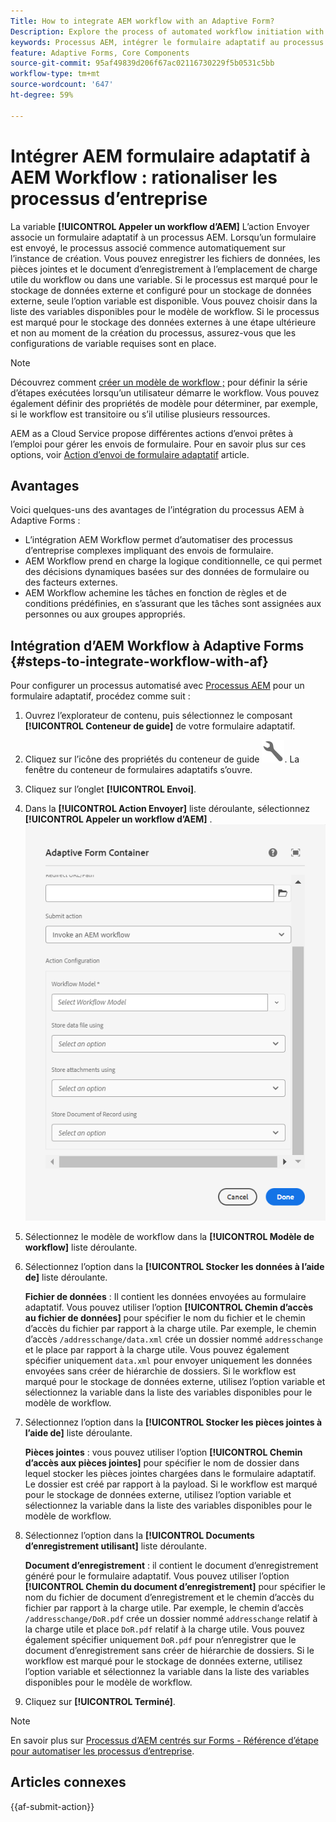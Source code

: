 ```yaml
---
Title: How to integrate AEM workflow with an Adaptive Form?
Description: Explore the process of automated workflow initiation with AEM Forms Submit Action.
keywords: Processus AEM, intégrer le formulaire adaptatif au processus AEM, appeler l’action d’envoi de processus de l’AEM
feature: Adaptive Forms, Core Components
source-git-commit: 95af49839d206f67ac02116730229f5b0531c5bb
workflow-type: tm+mt
source-wordcount: '647'
ht-degree: 59%

---
```



# Intégrer AEM formulaire adaptatif à AEM Workflow : rationaliser les processus d’entreprise

La variable **[!UICONTROL Appeler un workflow d’AEM]** L’action Envoyer associe un formulaire adaptatif à un processus AEM. Lorsqu’un formulaire est envoyé, le processus associé commence automatiquement sur l’instance de création. Vous pouvez enregistrer les fichiers de données, les pièces jointes et le document d’enregistrement à l’emplacement de charge utile du workflow ou dans une variable. Si le processus est marqué pour le stockage de données externe et configuré pour un stockage de données externe, seule l’option variable est disponible. Vous pouvez choisir dans la liste des variables disponibles pour le modèle de workflow. Si le processus est marqué pour le stockage des données externes à une étape ultérieure et non au moment de la création du processus, assurez-vous que les configurations de variable requises sont en place.

>[!NOTE]
>
>  Découvrez comment [créer un modèle de workflow ;](https://experienceleague.adobe.com/docs/experience-manager-65/developing/extending-aem/extending-workflows/workflows-models.html?lang=fr#extending-aem) pour définir la série d’étapes exécutées lorsqu’un utilisateur démarre le workflow. Vous pouvez également définir des propriétés de modèle pour déterminer, par exemple, si le workflow est transitoire ou s’il utilise plusieurs ressources.

AEM as a Cloud Service propose différentes actions d’envoi prêtes à l’emploi pour gérer les envois de formulaire. Pour en savoir plus sur ces options, voir [Action d’envoi de formulaire adaptatif](/help/forms/configure-submit-actions-core-components.md)  article.

## Avantages

Voici quelques-uns des avantages de l’intégration du processus AEM à Adaptive Forms :

* L’intégration AEM Workflow permet d’automatiser des processus d’entreprise complexes impliquant des envois de formulaire.
* AEM Workflow prend en charge la logique conditionnelle, ce qui permet des décisions dynamiques basées sur des données de formulaire ou des facteurs externes.
* AEM Workflow achemine les tâches en fonction de règles et de conditions prédéfinies, en s’assurant que les tâches sont assignées aux personnes ou aux groupes appropriés.

<!--
## Prerequisites

Before using the **[!UICONTROL Invoke an AEM Workflow]** Submit Action configure the following for the **[!UICONTROL AEM DS settings service]** configuration: 

* **[!UICONTROL Processing Server URL]**: The Processing Server is the server where the Forms or AEM Workflow is triggered. This can be same as the URL of the AEM author instance or another server.

* **[!UICONTROL Processing Server User Name]**: Workflow user's username

* **[!UICONTROL Processing Server Password]**: Workflow user's password -->

## Intégration d’AEM Workflow à Adaptive Forms {#steps-to-integrate-workflow-with-af}

Pour configurer un processus automatisé avec [Processus AEM](https://experienceleague.adobe.com/docs/experience-manager-65/developing/extending-aem/extending-workflows/workflows-models.html?lang=fr#extending-aem) pour un formulaire adaptatif, procédez comme suit :

1. Ouvrez l’explorateur de contenu, puis sélectionnez le composant **[!UICONTROL Conteneur de guide]** de votre formulaire adaptatif.
1. Cliquez sur l’icône des propriétés du conteneur de guide ![Propriétés du guide](/help/forms/assets/configure-icon.svg). La fenêtre du conteneur de formulaires adaptatifs s’ouvre.
1. Cliquez sur l’onglet **[!UICONTROL Envoi]**.
1. Dans la **[!UICONTROL Action Envoyer]** liste déroulante, sélectionnez **[!UICONTROL Appeler un workflow d’AEM]** .
   ![Configuration des actions pour Send Email](/help/forms/assets/configure-invoke-aem-workflow.png)

1. Sélectionnez le modèle de workflow dans la **[!UICONTROL Modèle de workflow]** liste déroulante.
1. Sélectionnez l’option dans la **[!UICONTROL Stocker les données à l’aide de]** liste déroulante.

   **Fichier de données** : Il contient les données envoyées au formulaire adaptatif. Vous pouvez utiliser l’option **[!UICONTROL Chemin d’accès au fichier de données]** pour spécifier le nom du fichier et le chemin d’accès du fichier par rapport à la charge utile. Par exemple, le chemin d’accès `/addresschange/data.xml` crée un dossier nommé `addresschange` et le place par rapport à la charge utile. Vous pouvez également spécifier uniquement `data.xml` pour envoyer uniquement les données envoyées sans créer de hiérarchie de dossiers. Si le workflow est marqué pour le stockage de données externe, utilisez l’option variable et sélectionnez la variable dans la liste des variables disponibles pour le modèle de workflow.

1. Sélectionnez l’option dans la **[!UICONTROL Stocker les pièces jointes à l’aide de]** liste déroulante.

   **Pièces jointes** : vous pouvez utiliser l’option **[!UICONTROL Chemin d’accès aux pièces jointes]** pour spécifier le nom de dossier dans lequel stocker les pièces jointes chargées dans le formulaire adaptatif. Le dossier est créé par rapport à la payload. Si le workflow est marqué pour le stockage de données externe, utilisez l’option variable et sélectionnez la variable dans la liste des variables disponibles pour le modèle de workflow.

1. Sélectionnez l’option dans la **[!UICONTROL Documents d’enregistrement utilisant]** liste déroulante.

   **Document d’enregistrement** : il contient le document d’enregistrement généré pour le formulaire adaptatif. Vous pouvez utiliser l’option **[!UICONTROL Chemin du document d’enregistrement]** pour spécifier le nom du fichier de document d’enregistrement et le chemin d’accès du fichier par rapport à la charge utile. Par exemple, le chemin d’accès `/addresschange/DoR.pdf` crée un dossier nommé `addresschange` relatif à la charge utile et place `DoR.pdf` relatif à la charge utile. Vous pouvez également spécifier uniquement `DoR.pdf` pour n’enregistrer que le document d’enregistrement sans créer de hiérarchie de dossiers. Si le workflow est marqué pour le stockage de données externe, utilisez l’option variable et sélectionnez la variable dans la liste des variables disponibles pour le modèle de workflow.
1. Cliquez sur **[!UICONTROL Terminé]**.

>[!NOTE]
>
> En savoir plus sur [Processus d’AEM centrés sur Forms - Référence d’étape pour automatiser les processus d’entreprise](/help/forms/aem-forms-workflow-step-reference.md).

<!--
## Best Practices

* When configuring the **[!UICONTROL Invoke an AEM Workflow]** Submit Action, select the appropriate workflow model that aligns with the desired business process.
* In case, the workflow involves external data storage, be sure to configure the workflow accordingly. It is recommended to set up variables appropriately and in accordance with any external storage requirements. -->

## Articles connexes

{{af-submit-action}}